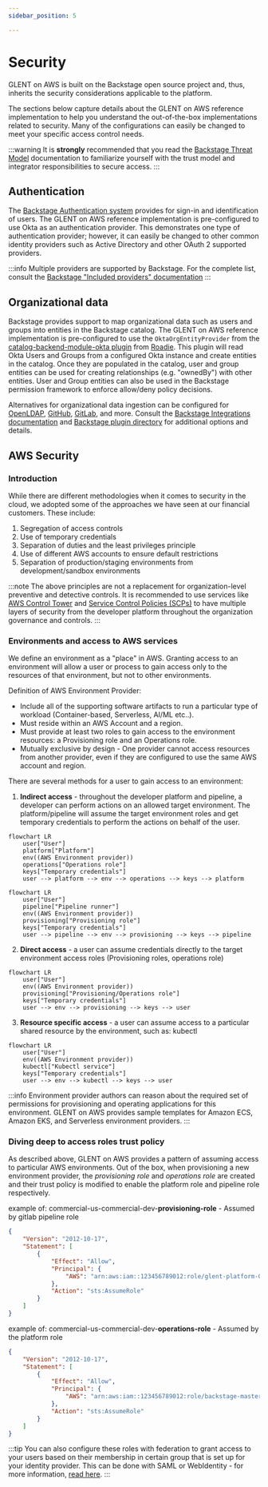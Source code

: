 ```yaml
---
sidebar_position: 5

---
```


# Security

GLENT on AWS is built on the Backstage open source project and, thus, inherits the security considerations applicable to the platform.  

The sections below capture details about the GLENT on AWS reference implementation to help you understand the out-of-the-box implementations related to security.  Many of the configurations can easily be changed to meet your specific access control needs.

:::warning
It is **strongly** recommended that you read the [Backstage Threat Model](https://backstage.io/docs/overview/threat-model) documentation to familiarize yourself with the trust model and integrator responsibilities to secure access.
:::

## Authentication
The [Backstage Authentication system](https://backstage.io/docs/auth/) provides for sign-in and identification of users.  The GLENT on AWS reference implementation is pre-configured to use Okta as an authentication provider. This demonstrates one type of authentication provider; however, it can easily be changed to other common identity providers such as Active Directory and other OAuth 2 supported providers.

:::info
Multiple providers are supported by Backstage. For the complete list, consult the [Backstage "Included providers" documentation](https://backstage.io/docs/auth/)
:::

## Organizational data
Backstage provides support to map organizational data such as users and groups into entities in the Backstage catalog.  The GLENT on AWS reference implementation is pre-configured to use the `OktaOrgEntityProvider` from the [catalog-backend-module-okta plugin](https://www.npmjs.com/package/@roadiehq/catalog-backend-module-okta) from [Roadie](https://roadie.io).  This plugin will read Okta Users and Groups from a configured Okta instance and create entities in the catalog.  Once they are populated in the catalog, user and group entities can be used for creating relationships (e.g. "ownedBy") with other entities.  User and Group entities can also be used in the Backstage permission framework to enforce allow/deny policy decisions.

Alternatives for organizational data ingestion can be configured for [OpenLDAP](https://backstage.io/docs/integrations/ldap/org), [GitHub](https://backstage.io/docs/integrations/github/org), [GitLab](https://backstage.io/docs/integrations/gitlab/org), and more.  Consult the [Backstage Integrations documentation](https://backstage.io/docs/integrations/) and [Backstage plugin directory](https://backstage.io/plugins/) for additional options and details.


## AWS Security

### Introduction
While there are different methodologies when it comes to security in the cloud, we adopted some of the approaches we have seen at our financial customers. These include:

1. Segregation of access controls
2. Use of temporary credentials
3. Separation of duties and the least privileges principle
4. Use of different AWS accounts to ensure default restrictions
5. Separation of production/staging environments from development/sandbox environments

:::note
The above principles are not a replacement for organization-level preventive and detective controls. It is recommended to use services like [AWS Control Tower](https://aws.amazon.com/controltower/) and [Service Control Policies (SCPs)](https://docs.aws.amazon.com/organizations/latest/userguide/orgs_manage_policies_scps.html) to have multiple layers of security from the developer platform throughout the organization governance and controls.
:::


### Environments and access to AWS services
We define an environment as a "place" in AWS. Granting access to an environment will allow a user or process to gain access only to the resources of that environment, but not to other environments.

Definition of AWS Environment Provider:
* Include all of the supporting software artifacts to run a particular type of workload (Container-based, Serverless, AI/ML etc..).
* Must reside within an AWS Account and a region.
* Must provide at least two roles to gain access to the environment resources: a Provisioning role and an Operations role.
* Mutually exclusive by design - One provider cannot access resources from another provider, even if they are configured to use the same AWS account and region.

There are several methods for a user to gain access to an environment:
1. **Indirect access** - throughout the developer platform and pipeline, a developer can perform actions on an allowed target environment. The platform/pipeline will assume the target environment roles and get temporary credentials to perform the actions on behalf of the user.

```mermaid
flowchart LR
    user["User"]
    platform["Platform"]
    env((AWS Environment provider))
    operations["Operations role"]
    keys["Temporary credentials"]
    user --> platform --> env --> operations --> keys --> platform
```

```mermaid
flowchart LR
    user["User"]
    pipeline["Pipeline runner"]
    env((AWS Environment provider))
    provisioning["Provisioning role"]
    keys["Temporary credentials"]
    user --> pipeline --> env --> provisioning --> keys --> pipeline
```

2. **Direct access** - a user can assume credentials directly to the target environment access roles (Provisioning roles, operations role)

```mermaid
flowchart LR
    user["User"]
    env((AWS Environment provider))
    provisioning["Provisioning/Operations role"]
    keys["Temporary credentials"]
    user --> env --> provisioning --> keys --> user
```

3. **Resource specific access** - a user can assume access to a particular shared resource by the environment, such as: kubectl
```mermaid
flowchart LR
    user["User"]
    env((AWS Environment provider))
    kubectl["Kubectl service"]
    keys["Temporary credentials"]
    user --> env --> kubectl --> keys --> user
```

:::info
Environment provider authors can reason about the required set of permissions for provisioning and operating applications for this environment. GLENT on AWS provides sample templates for Amazon ECS, Amazon EKS, and Serverless environment providers.
:::

### Diving deep to access roles trust policy

As described above, GLENT on AWS provides a pattern of assuming access to particular AWS environments. Out of the box, when provisioning a new environment provider, the *provisioning role* and *operations role* are created and their trust policy is modified to enable the platform role and pipeline role respectively.

example of: commercial-us-commercial-dev-**provisioning-role** - Assumed by gitlab pipeline role
```json
{
    "Version": "2012-10-17",
    "Statement": [
        {
            "Effect": "Allow",
            "Principal": {
                "AWS": "arn:aws:iam::123456789012:role/glent-platform-GitlabRunnerConstructGitlabRunnerIamR"
            },
            "Action": "sts:AssumeRole"
        }
    ]
}
```

example of: commercial-us-commercial-dev-**operations-role** - Assumed by the platform role
```json
{
    "Version": "2012-10-17",
    "Statement": [
        {
            "Effect": "Allow",
            "Principal": {
                "AWS": "arn:aws:iam::123456789012:role/backstage-master-role"
            },
            "Action": "sts:AssumeRole"
        }
    ]
}
```

:::tip
You can also configure these roles with federation to grant access to your users based on their membership in certain group that is set up for your identity provider. This can be done with SAML or WebIdentity - for more information, [read here](https://aws.amazon.com/blogs/security/how-to-use-trust-policies-with-iam-roles/).
:::


